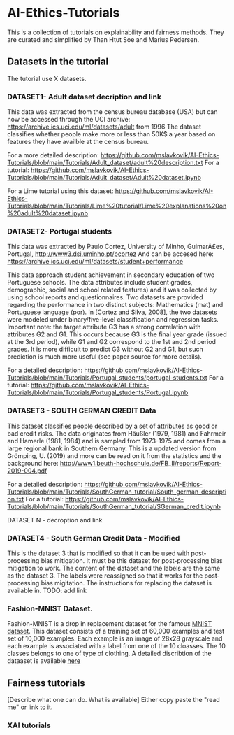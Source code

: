 # AI-Ethics-Tutorials

This is a collection of tutorials on explainability and fairness methods. They are curated and simplified by Than Htut Soe and Marius Pedersen. 


## Datasets in the tutorial
The tutorial use X datasets. 

### DATASET1- Adult dataset decription and link
This data was extracted from the census bureau database (USA) but can now be accessed through the UCI archive:
https://archive.ics.uci.edu/ml/datasets/adult 
from 1996
The dataset classifies whether people make more or less than 50K$ a year based on features they have availble at the census bureau.

For a more detailed description: https://github.com/mslavkovik/AI-Ethics-Tutorials/blob/main/Tutorials/Adult_dataset/adult%20description.txt 
For a tutorial: https://github.com/mslavkovik/AI-Ethics-Tutorials/blob/main/Tutorials/Adult_dataset/Adult%20dataset.ipynb

For a Lime tutorial using this dataset: https://github.com/mslavkovik/AI-Ethics-Tutorials/blob/main/Tutorials/Lime%20tutorial/Lime%20explanations%20on%20adult%20dataset.ipynb

### DATASET2- Portugal students
This data was extracted by Paulo Cortez, University of Minho, GuimarÃ£es, Portugal, http://www3.dsi.uminho.pt/pcortez
And can be accesed here: https://archive.ics.uci.edu/ml/datasets/student+performance 

This data approach student achievement in secondary education of two Portuguese schools. The data attributes include student grades, demographic, social and school related features) and it was collected by using school reports and questionnaires. Two datasets are provided regarding the performance in two distinct subjects: Mathematics (mat) and Portuguese language (por). In [Cortez and Silva, 2008], the two datasets were modeled under binary/five-level classification and regression tasks. Important note: the target attribute G3 has a strong correlation with attributes G2 and G1. This occurs because G3 is the final year grade (issued at the 3rd period), while G1 and G2 correspond to the 1st and 2nd period grades. It is more difficult to predict G3 without G2 and G1, but such prediction is much more useful (see paper source for more details).

For a detailed description: https://github.com/mslavkovik/AI-Ethics-Tutorials/blob/main/Tutorials/Portugal_students/portugal-students.txt
For a tutorial: https://github.com/mslavkovik/AI-Ethics-Tutorials/blob/main/Tutorials/Portugal_students/Portugal.ipynb

### DATASET3 - SOUTH GERMAN CREDIT Data
This dataset classifies people described by a set of attributes as good or bad credit risks. The data originates from Häußler (1979, 1981) and Fahrmeir and Hamerle (1981, 1984) and is sampled from 	1973-1975 and comes from a large regional bank in Southern Germany. This is a updated version
	from Grömping, U. (2019) and more can be read on it from the statistics and the background here:
	http://www1.beuth-hochschule.de/FB_II/reports/Report-2019-004.pdf 
  
For a detailed description: https://github.com/mslavkovik/AI-Ethics-Tutorials/blob/main/Tutorials/SouthGerman_tutorial/South_german_description.txt
For a tutorial: https://github.com/mslavkovik/AI-Ethics-Tutorials/blob/main/Tutorials/SouthGerman_tutorial/SGerman_credit.ipynb

DATASET N - decroption and link 

### DATASET4 - South German Credit Data - Modified
This is the dataset 3 that is modified so that it can be used with post-processing bias mitigation. It must be this dataset for post-processing bias mitigation to work. 
The content of the dataset and the labels are the same as the dataset 3. The labels were reassigned so that it works for the post-processing bias migitation. The instructions for replacing the dataset is available in. TODO: add link


### Fashion-MNIST Dataset. 

Fashion-MNIST is a drop in replacement dataset for the famous [MNIST dataset](http://yann.lecun.com/exdb/mnist/). This dataset consists of a training set of 60,000 examples and test set of 10,000 examples. Each example is an image of 28x28 grayscale and each example is associated with a label from one of the 10 cloasses. The 10 classes belongs to one of type of clothing. A detailed discribtion of the dataaset is available [here](https://github.com/zalandoresearch/fashion-mnist)

## Fairness tutorials

[Describe what one can do. What is available] 
Either copy paste the "read me" or link to it. 

### XAI tutorials
